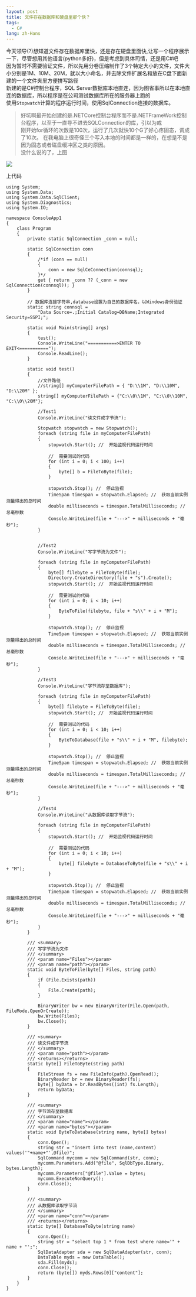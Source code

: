 ```yaml
---
layout: post
title: 文件存在数据库和硬盘里那个快？
tags:
  - C#
lang: zh-Hans
---
```



<!--more-->

今天领导(?)想知道文件存在数据库里快，还是存在硬盘里面快,让写一个程序展示一下，尽管想用其他语言(python多好)，但是考虑到具体司情，还是用C#吧  
因为暂时不需要验证文件，所以先用分卷压缩制作了3个特定大小的文件，文件大小分别是1M、10M、20M，就以大小命名，并去除文件扩展名和放在C盘下面新建的一个文件夹里方便拼写路径  
新建的是C#控制台程序，SQL Server数据库本地直连，因为图省事所以在本地直连的数据库，所以程序是在公司测试数据库所在的服务器上跑的  
使用`Stopwatch`计算的程序运行时间，使用SqlConnection连接的数据库。  
> 好坑啊最开始创建的是.NETCore控制台程序而不是.NETFrameWork控制台程序，以至于一直导不进去SQLConnection的库，引以为戒  
刚开始for循环的次数是100次，运行了几次就快10个G了好心疼固态，调成了10次。
在我电脑上很奇怪三个写入本地的时间都是一样的，在想是不是因为固态或者磁盘缓冲区之类的原因。  
没什么说的了，上图

![](https://raw.githubusercontent.com/chen866/chen866.github.io/master/assets/images/2018-05-31-1.png)

上代码

    using System;
    using System.Data;
    using System.Data.SqlClient;
    using System.Diagnostics;
    using System.IO;

    namespace ConsoleApp1
    {
        class Program
        {
            private static SqlConnection _conn = null;

            static SqlConnection conn
            {
                /*if (conn == null)
                {
                    conn = new SqlCeConnection(connsql);
                }*/
                get { return _conn ?? (_conn = new SqlConnection(connsql)); }
            }

            // 数据库连接字符串,database设置为自己的数据库名，以Windows身份验证
            static string connsql =
                "Data Source=.;Initial Catalog=DBName;Integrated Security=SSPI;"; 

            static void Main(string[] args)
            {
                test();
                Console.WriteLine("===========>ENTER TO EXIT<===========");
                Console.ReadLine();
            }

            static void test()
            {
                //文件路径
                //string[] myComputerFilePath = { "D:\\1M", "D:\\10M", "D:\\20M" };
                string[] myComputerFilePath = {"C:\\0\\1M", "C:\\0\\10M", "C:\\0\\20M"};
                
                //Test1
                Console.WriteLine("读文件成字节流");

                Stopwatch stopwatch = new Stopwatch();
                foreach (string file in myComputerFilePath)
                {
                    stopwatch.Start(); //  开始监视代码运行时间

                    //  需要测试的代码
                    for (int i = 0; i < 100; i++)
                    {
                        byte[] b = FileToByte(file);
                    }

                    stopwatch.Stop(); //  停止监视
                    TimeSpan timespan = stopwatch.Elapsed; //  获取当前实例测量得出的总时间
                    double milliseconds = timespan.TotalMilliseconds; //  总毫秒数
                    Console.WriteLine(file + "--->" + milliseconds + "毫秒");
                }


                //Test2
                Console.WriteLine("写字节流为文件");

                foreach (string file in myComputerFilePath)
                {
                    byte[] filebyte = FileToByte(file);
                    Directory.CreateDirectory(file + "s").Create();
                    stopwatch.Start(); //  开始监视代码运行时间

                    //  需要测试的代码
                    for (int i = 0; i < 10; i++)
                    {
                        ByteToFile(filebyte, file + "s\\" + i + "M");
                    }

                    stopwatch.Stop(); //  停止监视
                    TimeSpan timespan = stopwatch.Elapsed; //  获取当前实例测量得出的总时间
                    double milliseconds = timespan.TotalMilliseconds; //  总毫秒数
                    Console.WriteLine(file + "--->" + milliseconds + "毫秒");
                }

                //Test3
                Console.WriteLine("字节流存至数据库");

                foreach (string file in myComputerFilePath)
                {
                    byte[] filebyte = FileToByte(file);
                    stopwatch.Start(); //  开始监视代码运行时间

                    //  需要测试的代码
                    for (int i = 0; i < 10; i++)
                    {
                        ByteToDatabase(file + "s\\" + i + "M", filebyte);
                    }

                    stopwatch.Stop(); //  停止监视
                    TimeSpan timespan = stopwatch.Elapsed; //  获取当前实例测量得出的总时间
                    double milliseconds = timespan.TotalMilliseconds; //  总毫秒数
                    Console.WriteLine(file + "--->" + milliseconds + "毫秒");
                }

                //Test4
                Console.WriteLine("从数据库读取字节流");

                foreach (string file in myComputerFilePath)
                {
                    stopwatch.Start(); //  开始监视代码运行时间

                    //  需要测试的代码
                    for (int i = 0; i < 10; i++)
                    {
                        byte[] filebyte = DatabaseToByte(file + "s\\" + i + "M");
                    }

                    stopwatch.Stop(); //  停止监视
                    TimeSpan timespan = stopwatch.Elapsed; //  获取当前实例测量得出的总时间
                    double milliseconds = timespan.TotalMilliseconds; //  总毫秒数
                    Console.WriteLine(file + "--->" + milliseconds + "毫秒");
                }
            }

            /// <summary>
            /// 写字节流为文件
            /// </summary>
            /// <param name="Files"></param>
            /// <param name="path"></param>
            static void ByteToFile(byte[] Files, string path)
            {
                if (File.Exists(path))
                {
                    File.Create(path);
                }

                BinaryWriter bw = new BinaryWriter(File.Open(path, FileMode.OpenOrCreate));
                bw.Write(Files);
                bw.Close();
            }

            /// <summary>
            /// 读文件成字节流
            /// </summary>
            /// <param name="path"></param>
            /// <returns></returns>
            static byte[] FileToByte(string path)
            {
                FileStream fs = new FileInfo(path).OpenRead();
                BinaryReader br = new BinaryReader(fs);
                byte[] byData = br.ReadBytes((int) fs.Length);
                return byData;
            }

            /// <summary>
            /// 字节流存至数据库
            /// </summary>
            /// <param name="name"></param>
            /// <param name="bytes"></param>
            static void ByteToDatabase(string name, byte[] bytes)
            {
                conn.Open();
                string str = "insert into test (name,content) values('"+name+"',@file)";
                SqlCommand mycomm = new SqlCommand(str, conn);
                mycomm.Parameters.Add("@file", SqlDbType.Binary, bytes.Length);
                mycomm.Parameters["@file"].Value = bytes;
                mycomm.ExecuteNonQuery();
                conn.Close();
            }

            /// <summary>
            /// 从数据库读取字节流
            /// </summary>
            /// <param name="conn"></param>
            /// <returns></returns>
            static byte[] DatabaseToByte(string name)
            {
                conn.Open();
                string str = "select top 1 * from test where name='" + name + "';";
                SqlDataAdapter sda = new SqlDataAdapter(str, conn);
                DataTable myds = new DataTable();
                sda.Fill(myds);
                conn.Close();
                return (byte[]) myds.Rows[0]["content"];
            }
        }
    }